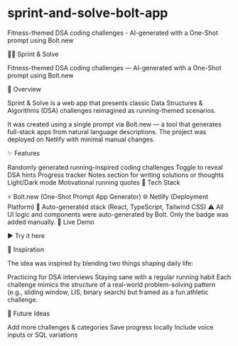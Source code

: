 # sprint-and-solve-bolt-app
Fitness-themed DSA coding challenges - AI-generated with a One-Shot prompt using Bolt.new

🏃‍♀️ Sprint & Solve

Fitness-themed DSA coding challenges — AI-generated with a One-Shot prompt using Bolt.new

📌 Overview

Sprint & Solve is a web app that presents classic Data Structures & Algorithms (DSA) challenges reimagined as running-themed scenarios.

It was created using a single prompt via Bolt.new — a tool that generates full-stack apps from natural language descriptions. The project was deployed on Netlify with minimal manual changes.

✨ Features

Randomly generated running-inspired coding challenges
Toggle to reveal DSA hints
Progress tracker
Notes section for writing solutions or thoughts
Light/Dark mode
Motivational running quotes
🔨 Tech Stack

⚡ Bolt.new (One-Shot Prompt App Generator)
🌐 Netlify (Deployment Platform)
🧩 Auto-generated stack (React, TypeScript, Tailwind CSS)
⚠️ All UI logic and components were auto-generated by Bolt. Only the badge was added manually.
🚀 Live Demo

▶ Try it here

🧠 Inspiration

The idea was inspired by blending two things shaping daily life:

Practicing for DSA interviews
Staying sane with a regular running habit
Each challenge mimics the structure of a real-world problem-solving pattern (e.g., sliding window, LIS, binary search) but framed as a fun athletic challenge.

📌 Future Ideas

Add more challenges & categories
Save progress locally
Include voice inputs or SQL variations
